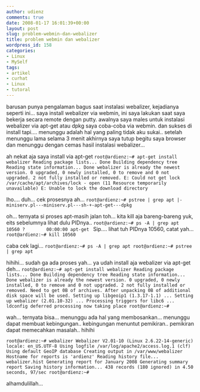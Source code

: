 ```yaml
---
author: udienz
comments: true
date: 2008-01-17 16:01:39+00:00
layout: post
slug: problem-webmin-dan-webalizer
title: problem webmin dan webalizer
wordpress_id: 158
categories:
- Linux
- MySelf
tags:
- artikel
- curhat
- Linux
- tutoral
---
```


barusan punya pengalaman bagus saat instalasi webalizer, kejadianya seperti ini...
saya install webalizer via webmin, ini saya lakukan saat saya bekerja secara remote dengan putty. awalnya saya males untuk instalasi webalizer via apt-get atau dpkg saya coba-coba via  webmin. dan sukses di install tapi.... menunggu adalah hal yang paling tidak aku sukai.. setelah menunggu lama selama 3 menit akhirnya saya tutup begitu saya browser dan menunggu dengan cemas hasil instalasi webalizer...

ah nekat aja saya install via apt-get
`root@ardienz:~# apt-get install webalizer
Reading package lists... Done
Building dependency tree
Reading state information... Done
webalizer is already the newest version.
0 upgraded, 0 newly installed, 0 to remove and 0 not upgraded.
2 not fully installed or removed.
E: Could not get lock /var/cache/apt/archives/lock - open (11 Resource temporarily unavailable)
E: Unable to lock the download directory`

lho.... duh... cek prosesnya ah...
`root@ardienz:~# pstree | grep apt
|-miniserv.pl---miniserv.pl---sh-+-apt-get---dpkg`

oh... ternyata si proses apt-masih jalan toh... kita kill aja bareng-bareng yuk, eits sebelumnya lihat dulu PIDnya..
`root@ardienz:~# ps -A | grep apt
10560 ?        00:00:00 apt-get
`
Sip.... lihat tuh PIDnya 10560, catat yah...
`root@ardienz:~# kill 10560`

caba cek lagi...
`root@ardienz:~# ps -A | grep apt
root@ardienz:~# pstree | grep apt`

hihihi... sudah ga ada proses yah... ya udah install aja webalizer via apt-get deh...
`root@ardienz:~# apt-get install webalizer
Reading package lists... Done
Building dependency tree
Reading state information... Done
webalizer is already the newest version.
0 upgraded, 0 newly installed, 0 to remove and 0 not upgraded.
2 not fully installed or removed.
Need to get 0B of archives.
After unpacking 0B of additional disk space will be used.
Setting up libgeoip1 (1.3.17-1.1) ...
Setting up webalizer (2.01.10-32) ...
Processing triggers for libc6 ...
ldconfig deferred processing now taking place
root@ardienz:~#`

wah... ternyata bisa...
menunggu ada hal yang membosankan... menunggu dapat membuat kebingungan.. kebingungan menuntut pemikiran.. pemikiran dapat memecahkan masalah.. hihihi

`root@ardienz:~# webalizer
Webalizer V2.01-10 (Linux 2.6.22-14-generic) locale: en_US.UTF-8
Using logfile /var/log/apache2/access.log.1 (clf)
Using default GeoIP database
Creating output in /var/www/webalizer
Hostname for reports is 'ardienz'
Reading history file... webalizer.hist
Generating report for January 2008
Generating summary report
Saving history information...
438 records (180 ignored) in 4.50 seconds, 97/sec
root@ardienz:~#`

alhamdulillah...
